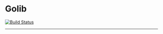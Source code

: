 # Golib

[![Build Status](https://travis-ci.org/Boxjan/golib.svg?branch=master)](https://travis-ci.org/Boxjan/golib)

---
